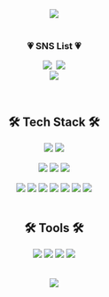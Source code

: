 <div align=center>
	<img src="https://capsule-render.vercel.app/api?type=Waving&color=gradient&customColorList=1&height=240&section=header&text=welcome&fontSize=70&desc=sub2nee's%20GitHub%20Profile&descSize=20&descAlign=71&descAlignY=55&fontAlignY=40&animation=fadeIn&fontColor=f7f5f5" />
</div>
<br>
<h3 align="center">💗 SNS List 💗</h3>
<p align="center">
    <a href="https://www.instagram.com/binzz._.s2/">
    <img src="https://img.shields.io/badge/Instagram-E4405F?style=flat-square&logo=Instagram&logoColor=white&link=https://www.instagram.com/hye_inisfree/" /></a>&nbsp
    <a href="mailto:cherish.sub2nee@gmail.com"><img
            src="https://img.shields.io/badge/Gmail-d14836?style=flat-square&logo=Gmail&logoColor=white&link=cherish.sub2nee@gmail.com" /></a>
           <br>
           <a href="https://hits.seeyoufarm.com"><img src="https://hits.seeyoufarm.com/api/count/incr/badge.svg?url=https%3A%2F%2Fgithub.com%2Fsub2nee&count_bg=%23FBBAA5&title_bg=%23ED7373&icon=youtubegaming.svg&icon_color=%23E7E7E7&title=hits&edge_flat=false"/></a>
</p>

<br>
<div align=center>
    <h2>🛠 Tech Stack 🛠</h2>
    
</div>
<div align="center">
<img src="https://img.shields.io/badge/Java-007396?style=flat&logo=Conda-Forge&logoColor=white" />
<img src="https://img.shields.io/badge/springboot-6DB33F?style=flat&logo=springboot&logoColor=white" />
</div>

<br>
<div align=center>    
</div>
<div align=center> 
<img src="https://img.shields.io/badge/MySQL-4479A1?style=flat&logo=MySQL&logoColor=white" />
<img src="https://img.shields.io/badge/MariaDB-003545?style=flat&logo=MariaDB&logoColor=white" />
<img src="https://img.shields.io/badge/Oracle%20SQL-F80000?style=flat&logo=Oracle&logoColor=white" />
</div>
<br>
<div align=center>    
 
</div>
<div align=center> 
<img src="https://img.shields.io/badge/html5-E34F26?style=flat&logo=html5&logoColor=white" />
<img src="https://img.shields.io/badge/css-1572B6?style=flat&logo=css3&logoColor=white" />
<img src="https://img.shields.io/badge/javascript-F7DF1E?style=flat&logo=javascript&logoColor=black" />
<img src="https://img.shields.io/badge/typescript-3178C6?style=flat&logo=typescript&logoColor=white" />
<img src="https://img.shields.io/badge/jquery-0769AD?style=flat&logo=jquery&logoColor=white" />
<img src="https://img.shields.io/badge/react-61DAFB?style=flat&logo=react&logoColor=white" />
<img src="https://img.shields.io/badge/Figma-F24E1E?style=flat&logo=Figma&logoColor=white" />
</div>
<br>
<div align=center>
	<h2> 🛠 Tools 🛠 </h2>
</div>
<div align=center>
	<img src="https://img.shields.io/badge/IntelliJ%20IDEA-000000?style=flat&logo=IntelliJ%20IDEA&logoColor=white" />
	<img src="https://img.shields.io/badge/Visual%20Studio%20Code-007ACC?style=flat&logo=VisualStudioCode&logoColor=white" />
    <img src="https://img.shields.io/badge/Eclipse%20IDE-2C2255?style=flat&logo=EclipseIDE&logoColor=white" />
	<img src="https://img.shields.io/badge/Docker-2496ED?style=flat-square&logo=Docker&logoColor=white" />
</div>
<br>




<br>

<div align=center>
<img src="https://capsule-render.vercel.app/api?type=Waving&color=gradient&customColorList=1&height=130&section=footer">
</div>

	
